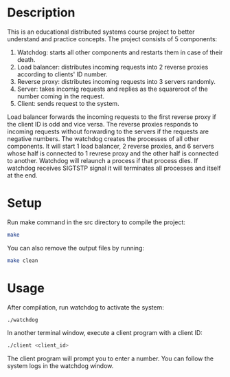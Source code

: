 # Description

This is an educational distributed systems course project to better understand and practice concepts. The project consists of 5 components:

1. Watchdog: starts all other components and restarts them in case of their death.
2. Load balancer: distributes incoming requests into 2 reverse proxies according to clients' ID number.
3. Reverse proxy: distributes incoming requests into 3 servers randomly.
4. Server: takes incomig requests and replies as the squareroot of the number coming in the request.
5. Client: sends request to the system.

Load balancer forwards the incoming requests to the first reverse proxy if the client ID is odd and vice versa. The reverse proxies responds to incoming requests without forwarding to the servers if the requests are negative numbers. The watchdog creates the processes of all other components. It will start 1 load balancer, 2 reverse proxies, and 6 servers whose half is connected to 1 revrese proxy and the other half is connected to another. Watchdog will relaunch a process if that process dies. If watchdog receives SIGTSTP signal it will terminates all processes and itself at the end.

# Setup

Run make command in the src directory to compile the project:

```bash
make
```

You can also remove the output files by running:

```bash
make clean
```

# Usage

After compilation, run watchdog to activate the system:

```bash
./watchdog
```

In another terminal window, execute a client program with a client ID:

```bash
./client <client_id>
```

The client program will prompt you to enter a number.
You can follow the system logs in the watchdog window.
